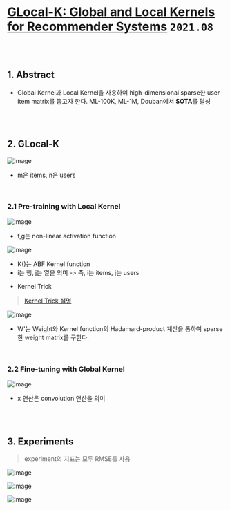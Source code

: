 # [GLocal-K: Global and Local Kernels for Recommender Systems](https://arxiv.org/pdf/2108.12184v1.pdf)  `2021.08`

<br><br>

## 1. Abstract

- Global Kernel과 Local Kernel을 사용하여 high-dimensional sparse한 user-item matrix를 뽑고자 한다. ML-100K, ML-1M, Douban에서 **SOTA**를 달성


<br><br>

## 2. GLocal-K
![image](https://user-images.githubusercontent.com/41942097/158418287-ffcc55df-6d89-402e-a4f4-a3f4f05d26f6.png)

* m은 items, n은 users

<br>

### 2.1 Pre-training with Local Kernel

![image](https://user-images.githubusercontent.com/41942097/158421779-46508219-2217-4863-86a3-4420fc81200f.png)
- f,g는 non-linear activation function

![image](https://user-images.githubusercontent.com/41942097/158421860-930fc105-a882-4e81-9fcf-ce353dc670e5.png)

* K()는 ABF Kernel function
* i는 행, j는 열을 의미 -> 즉, i는 items, j는 users

- Kernel Trick

> [Kernel Trick 설명](https://sanghyu.tistory.com/14)


![image](https://user-images.githubusercontent.com/41942097/158421927-2b8dd16b-46fb-4997-b1d2-929381843ba9.png)

- W'는 Weight와 Kernel function의 Hadamard-product 계산을 통하여 sparse한 weight matrix를 구한다.

<br>

### 2.2 Fine-tuning with Global Kernel

![image](https://user-images.githubusercontent.com/41942097/158421991-10fdb91d-8953-4789-8c15-949e9783993d.png)

* x 연산은 convolution 연산을 의미


<br><br>

## 3. Experiments

> experiment의 지표는 모두 RMSE를 사용

![image](https://user-images.githubusercontent.com/41942097/158422271-c4928ea2-d470-47b3-850a-b048248d0fc4.png)

![image](https://user-images.githubusercontent.com/41942097/158422317-351e4a90-dc13-4349-aa8f-331e12886b62.png)

![image](https://user-images.githubusercontent.com/41942097/158422379-2a0b2fb1-5e14-43d6-9c1d-958a52ffc237.png)
